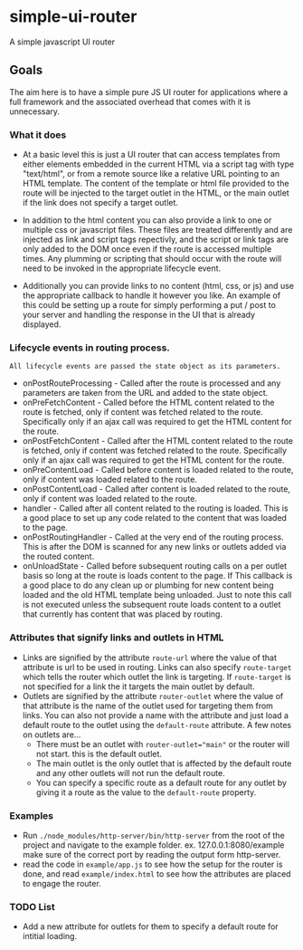 # simple-ui-router
A simple javascript UI router

## Goals
The aim here is to have a simple pure JS UI router for applications where a full framework and the associated overhead that comes with it is unnecessary.

### What it does
* At a basic level this is just a UI router that can access templates from either elements embedded in the current HTML via a script tag with type "text/html", or from a remote source like a relative URL pointing to an HTML template. The content of the template or html file provided to the route will be injected to the target outlet in the HTML, or the main outlet if the link does not specify a target outlet.

* In addition to the html content you can also provide a link to one or multiple css or javascript files. These files are treated differently and are injected as link and script tags repectivly, and the script or link tags are only added to the DOM once even if the route is accessed multiple times. Any plumming or scripting that should occur with the route will need to be invoked in the appropriate lifecycle event.

* Additionally you can provide links to no content (html, css, or js) and use the appropriate callback to handle it however you like. An example of this could be setting up a route for simply performing a put / post to your server and handling the response in the UI that is already displayed.

### Lifecycle events in routing process.
    All lifecycle events are passed the state object as its parameters.
* onPostRouteProcessing - Called after the route is processed and any parameters are taken from the URL and added to the state object.
* onPreFetchContent - Called before the HTML content related to the route is fetched, only if content was fetched related to the route. Specifically only if an ajax call was required to get the HTML content for the route.
* onPostFetchContent - Called after the HTML content related to the route is fetched, only if content was fetched related to the route. Specifically only if an ajax call was required to get the HTML content for the route.
* onPreContentLoad - Called before content is loaded related to the route, only if content was loaded related to the route.
* onPostContentLoad - Called after content is loaded related to the route, only if content was loaded related to the route.
* handler - Called after all content related to the routing is loaded. This is a good place to set up any code related to the content that was loaded to the page.
* onPostRoutingHandler - Called at the very end of the routing process. This is after the DOM is scanned for any new links or outlets added via the routed content.
* onUnloadState - Called before subsequent routing calls on a per outlet basis so long at the route is loads content to the page. If This callback is a good place to do any clean up or plumbing for new content being loaded and the old HTML template being unloaded. Just to note this call is not executed unless the subsequent route loads content to a outlet that currently has content that was placed by routing.

### Attributes that signify links and outlets in HTML
* Links are signified by the attribute `route-url` where the value of that attribute is url to be used in routing. Links can also specify `route-target` which tells the router which outlet the link is targeting. If `route-target` is not specified for a link the it targets the main outlet by default.
* Outlets are signified by the attribute `router-outlet` where the value of that attribute is the name of the outlet used for targeting them from links. You can also not provide a name with the attribute and just load a default route to the outlet using the `default-route` attribute. A few notes on outlets are...
    * There must be an outlet with `router-outlet="main"` or the router will not start. this is the default outlet.
    * The main outlet is the only outlet that is affected by the  default route and any other outlets will not run the default route.
    * You can specify a specific route as a default route for any outlet by giving it a route as the value to the `default-route` property.

### Examples
* Run `./node_modules/http-server/bin/http-server` from the root of the project and navigate to the example folder. ex. 127.0.0.1:8080/example make sure of the correct port by reading the output form http-server.
* read the code in `example/app.js` to see how the setup for the router is done, and read `example/index.html` to see how the attributes are placed to engage the router.

### TODO List
* Add a new attribute for outlets for them to specify a default route for intitial loading.